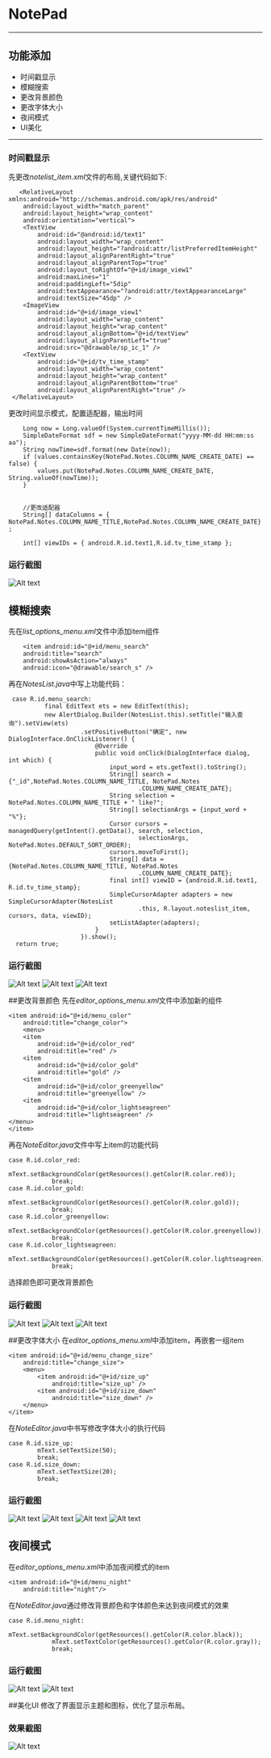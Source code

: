 # NotePad
---
## 功能添加
* 时间戳显示
* 模糊搜索
* 更改背景颜色
* 更改字体大小
* 夜间模式
* UI美化
***
### 时间戳显示
先更改*notelist_item.xml*文件的布局,关键代码如下:


       <RelativeLayout xmlns:android="http://schemas.android.com/apk/res/android"
        android:layout_width="match_parent"
        android:layout_height="wrap_content"
        android:orientation="vertical">
        <TextView
            android:id="@android:id/text1"
            android:layout_width="wrap_content"
            android:layout_height="?android:attr/listPreferredItemHeight"
            android:layout_alignParentRight="true"
            android:layout_alignParentTop="true"
            android:layout_toRightOf="@+id/image_view1"
            android:maxLines="1"
            android:paddingLeft="5dip"
            android:textAppearance="?android:attr/textAppearanceLarge"
            android:textSize="45dp" />
        <ImageView
            android:id="@+id/image_view1"
            android:layout_width="wrap_content"
            android:layout_height="wrap_content"
            android:layout_alignBottom="@+id/textView"
            android:layout_alignParentLeft="true"
            android:src="@drawable/sp_ic_1" />
        <TextView
            android:id="@+id/tv_time_stamp"
            android:layout_width="wrap_content"
            android:layout_height="wrap_content"
            android:layout_alignParentBottom="true"
            android:layout_alignParentRight="true" />
     </RelativeLayout>


更改时间显示模式，配置适配器，输出时间
 

        Long now = Long.valueOf(System.currentTimeMillis());
        SimpleDateFormat sdf = new SimpleDateFormat("yyyy-MM-dd HH:mm:ss aa");
        String nowTime=sdf.format(new Date(now));        
        if (values.containsKey(NotePad.Notes.COLUMN_NAME_CREATE_DATE) == false) {
            values.put(NotePad.Notes.COLUMN_NAME_CREATE_DATE, String.valueOf(nowTime));
        }	

```
```

        //更改适配器
        String[] dataColumns = { NotePad.Notes.COLUMN_NAME_TITLE,NotePad.Notes.COLUMN_NAME_CREATE_DATE} ;

        int[] viewIDs = { android.R.id.text1,R.id.tv_time_stamp };
### 运行截图

![Alt text](https://github.com/ye1831/Homework/blob/master/NotePad/app/src/image/1.png)

## 模糊搜索
先在*list_options_menu.xml*文件中添加item组件

        <item android:id="@+id/menu_search"
        android:title="search"
        android:showAsAction="always"
        android:icon="@drawable/search_s" />

再在*NotesList.java*中写上功能代码：

     case R.id.menu_search:
              final EditText ets = new EditText(this);
              new AlertDialog.Builder(NotesList.this).setTitle("输入查询").setView(ets)
                        .setPositiveButton("确定", new DialogInterface.OnClickListener() {
                            @Override
                            public void onClick(DialogInterface dialog, int which) {
                                input_word = ets.getText().toString();
                                String[] search = {"_id",NotePad.Notes.COLUMN_NAME_TITLE, NotePad.Notes
                                        .COLUMN_NAME_CREATE_DATE};
                                String selection = NotePad.Notes.COLUMN_NAME_TITLE + " like?";
                                String[] selectionArgs = {input_word + "%"};
                                Cursor cursors = managedQuery(getIntent().getData(), search, selection,
                                        selectionArgs, NotePad.Notes.DEFAULT_SORT_ORDER);
                                cursors.moveToFirst();
                                String[] data = {NotePad.Notes.COLUMN_NAME_TITLE, NotePad.Notes
                                        .COLUMN_NAME_CREATE_DATE};
                                final int[] viewID = {android.R.id.text1, R.id.tv_time_stamp};
                                SimpleCursorAdapter adapters = new SimpleCursorAdapter(NotesList
                                        .this, R.layout.noteslist_item, cursors, data, viewID);
                                setListAdapter(adapters);
                            }
                        }).show();
      return true;

### 运行截图

![Alt text](https://github.com/ye1831/Homework/blob/master/NotePad/app/src/image/2.png)
![Alt text](https://github.com/ye1831/Homework/blob/master/NotePad/app/src/image/3.png)
![Alt text](https://github.com/ye1831/Homework/blob/master/NotePad/app/src/image/4.png)

##更改背景颜色
先在*editor_options_menu.xml*文件中添加新的组件

    <item android:id="@+id/menu_color"
        android:title="change_color">
        <menu>
        <item
            android:id="@+id/color_red"
            android:title="red" />
        <item
            android:id="@+id/color_gold"
            android:title="gold" />
        <item
            android:id="@+id/color_greenyellow"
            android:title="greenyellow" />
        <item
            android:id="@+id/color_lightseagreen"
            android:title="lightseagreen" />
    </menu>
    </item>

再在*NoteEditor.java*文件中写上item的功能代码

    case R.id.color_red:
                mText.setBackgroundColor(getResources().getColor(R.color.red));
                break;
    case R.id.color_gold:
                mText.setBackgroundColor(getResources().getColor(R.color.gold));
                break;
    case R.id.color_greenyellow:
                mText.setBackgroundColor(getResources().getColor(R.color.greenyellow));
                break;
    case R.id.color_lightseagreen:
                mText.setBackgroundColor(getResources().getColor(R.color.lightseagreen));
                break;

选择颜色即可更改背景颜色
### 运行截图

![Alt text](https://github.com/ye1831/Homework/blob/master/NotePad/app/src/image/5.png)
![Alt text](https://github.com/ye1831/Homework/blob/master/NotePad/app/src/image/6.png)
![Alt text](https://github.com/ye1831/Homework/blob/master/NotePad/app/src/image/7.png)

##更改字体大小
在*editor_options_menu.xml*中添加item，再嵌套一组item

    <item android:id="@+id/menu_change_size"
        android:title="change_size">
        <menu>
            <item android:id="@+id/size_up"
                android:title="size_up" />
            <item android:id="@+id/size_down"
                android:title="size_down" />
        </menu>
    </item>

在*NoteEditor.java*中书写修改字体大小的执行代码

    case R.id.size_up:
            mText.setTextSize(50);
            break;
    case R.id.size_down:
            mText.setTextSize(20);
            break;
### 运行截图

![Alt text](https://github.com/ye1831/Homework/blob/master/NotePad/app/src/image/5.png)
![Alt text](https://github.com/ye1831/Homework/blob/master/NotePad/app/src/image/8.png)
![Alt text](https://github.com/ye1831/Homework/blob/master/NotePad/app/src/image/9.png)
![Alt text](https://github.com/ye1831/Homework/blob/master/NotePad/app/src/image/10.png)

## 夜间模式
在*editor_options_menu.xml*中添加夜间模式的item

    <item android:id="@+id/menu_night"
        android:title="night"/>

在*NoteEditor.java*通过修改背景颜色和字体颜色来达到夜间模式的效果

    case R.id.menu_night:
                mText.setBackgroundColor(getResources().getColor(R.color.black));
                mText.setTextColor(getResources().getColor(R.color.gray));
                break;
### 运行截图

![Alt text](https://github.com/ye1831/Homework/blob/master/NotePad/app/src/image/5.png)
![Alt text](https://github.com/ye1831/Homework/blob/master/NotePad/app/src/image/11.png)

##美化UI
修改了界面显示主题和图标，优化了显示布局。
### 效果截图

![Alt text](https://github.com/ye1831/Homework/blob/master/NotePad/app/src/image/12.png)
